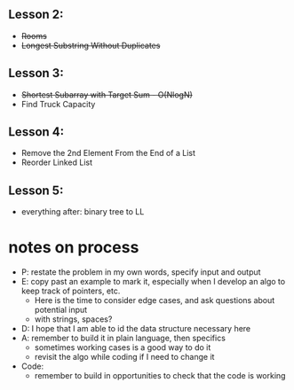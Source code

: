 ## Lesson 2:
- ~~Rooms~~
- ~~Longest Substring Without Duplicates~~

## Lesson 3:
- ~~Shortest Subarray with Target Sum - O(NlogN)~~
- Find Truck Capacity

## Lesson 4:
- Remove the 2nd Element From the End of a List
- Reorder Linked List

## Lesson 5:
- everything after: binary tree to LL


# notes on process
- P: restate the problem in my own words, specify input and output
- E: copy past an example to mark it, especially when I develop an algo to keep track of pointers, etc.
  - Here is the time to consider edge cases, and ask questions about potential input
  - with strings, spaces?
- D: I hope that I am able to id the data structure necessary here
- A: remember to build it in plain language, then specifics
  - sometimes working cases is a good way to do it
  - revisit the algo while coding if I need to change it
- Code:
  - remember to build in opportunities to check that the code is working
